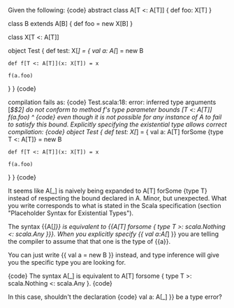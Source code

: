 Given the following:
{code}
abstract class A[T <: A[T]] {
  def foo: X[T]
}

class B extends A[B] {
  def foo = new X[B]
} 

class X[T <: A[T]]

object Test {
  def test: X[_] = {
    val a: A[_] = new B

    def f[T <: A[T]](x: X[T]) = x

    f(a.foo)
  }
}
{code}

compilation fails as: 
{code}
Test.scala:18: error: inferred type arguments [_$$2] do not conform to method f's type parameter bounds [T <: A[T]]
    f(a.foo)
    ^
{code}
even though it is not possible for any instance of A to fail to satisfy this bound. Explicitly specifying the existential type allows correct compilation:
{code}
object Test {
  def test: X[_] = {
    val a: A[T] forSome {type T <: A[T]} = new B

    def f[T <: A[T]](x: X[T]) = x

    f(a.foo)
  }
}
{code}

It seems like A[_] is naively being expanded to A[T] forSome {type T} instead of respecting the bound declared in A. Minor, but unexpected.
What you write corresponds to what is stated in the Scala specification (section "Placeholder Syntax for Existential Types").

The syntax {{A[_]}} is equivalent to {{A[T] forsome { type T >: scala.Nothing <: scala.Any }}}. When you explicitly specify {{ val a:A[_] }} you are telling the compiler to assume that that one is the type of {{a}}.

You can just write {{ val a = new B }} instead, and type inference will give you the specific type you are looking for.

{code}
The syntax A[_] is equivalent to A[T] forsome { type T >: scala.Nothing <: scala.Any }.
{code}

In this case, shouldn't the declaration 
{code}
val a: A[_]
}}
be a type error?
